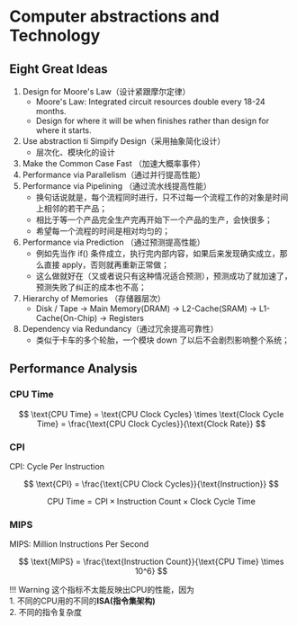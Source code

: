 # Computer abstractions and Technology
## Eight Great Ideas
1. Design for Moore's Law（设计紧跟摩尔定律）
    - Moore's Law: Integrated circuit resources double every 18-24 months.
    - Design for where it will be when finishes rather than design for where it starts.
2. Use abstraction ti Simpify Design（采用抽象简化设计）
    - 层次化、模块化的设计
3. Make the Common Case Fast （加速大概率事件）
4. Performance via Parallelism（通过并行提高性能）
5. Performance via Pipelining （通过流水线提高性能）
    - 换句话说就是，每个流程同时进行，只不过每一个流程工作的对象是时间上相邻的若干产品；
    - 相比于等一个产品完全生产完再开始下一个产品的生产，会快很多；
    - 希望每一个流程的时间是相对均匀的；
6. Performance via Prediction （通过预测提高性能）
    - 例如先当作 if() 条件成立，执行完内部内容，如果后来发现确实成立，那么直接 apply，否则就再重新正常做；
    - 这么做就好在（又或者说只有这种情况适合预测），预测成功了就加速了，预测失败了纠正的成本也不高；
7. Hierarchy of Memories （存储器层次）
    - Disk / Tape -> Main Memory(DRAM) -> L2-Cache(SRAM) -> L1-Cache(On-Chip) -> Registers
8. Dependency via Redundancy（通过冗余提高可靠性）
    - 类似于卡车的多个轮胎，一个模块 down 了以后不会剧烈影响整个系统；

## Performance Analysis

### CPU Time

$$
\text{CPU Time} = \text{CPU Clock Cycles} \times \text{Clock Cycle Time} = \frac{\text{CPU Clock Cycles}}{\text{Clock Rate}}
$$

### CPI
CPI: Cycle Per Instruction

$$
\text{CPI} = \frac{\text{CPU Clock Cycles}}{\text{Instruction}} 
$$

$$
\text{CPU Time} = \text{CPI} \times \text{Instruction Count} \times \text{Clock Cycle Time}
$$

### MIPS
MIPS: Million Instructions Per Second

$$
\text{MIPS} = \frac{\text{Instruction Count}}{\text{CPU Time} \times 10^6}
$$

!!! Warning
    这个指标不太能反映出CPU的性能，因为     
    1. 不同的CPU用的不同的**ISA(指令集架构)**   
    2. 不同的指令复杂度 